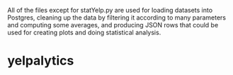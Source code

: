 All of the files except for statYelp.py are used for loading datasets into Postgres, cleaning up the data
by filtering it according to many parameters and computing some averages, and producing JSON rows that 
could be used for creating plots and doing statistical analysis.


# yelpalytics
